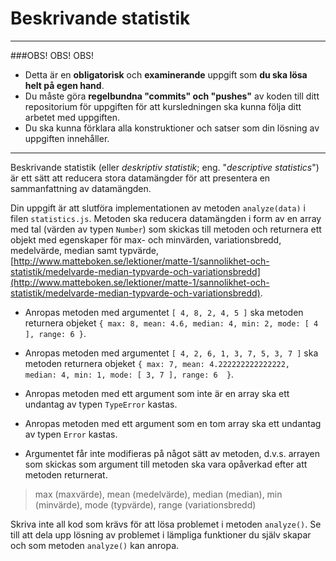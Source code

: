 # Beskrivande statistik

***
###OBS! OBS! OBS!
- Detta är en **obligatorisk** och **examinerande** uppgift som **du ska lösa helt på egen hand**.
- Du måste göra **regelbundna "commits" och "pushes"** av koden till ditt repositorium för uppgiften för att kursledningen ska kunna följa ditt arbetet med uppgiften.
- Du ska kunna förklara alla konstruktioner och satser som din lösning av uppgiften innehåller.  
***

Beskrivande statistik (eller *deskriptiv statistik*; eng. "*descriptive statistics*") är ett sätt att reducera stora datamängder för att presentera en sammanfattning av datamängden.

Din uppgift är att slutföra implementationen av metoden `analyze(data)` i filen `statistics.js`. Metoden ska reducera datamängden i form av en array med tal (värden av typen `Number`) som skickas till metoden och returnera ett objekt med egenskaper för max- och minvärden, variationsbredd, medelvärde, median samt typvärde, [http://www.matteboken.se/lektioner/matte-1/sannolikhet-och-statistik/medelvarde-median-typvarde-och-variationsbredd](http://www.matteboken.se/lektioner/matte-1/sannolikhet-och-statistik/medelvarde-median-typvarde-och-variationsbredd).

- Anropas metoden med argumentet `[ 4, 8, 2, 4, 5 ]` ska metoden returnera objeket  `{ max: 8, mean: 4.6, median: 4, min: 2, mode: [ 4 ], range: 6 }`.

- Anropas metoden med argumentet `[ 4, 2, 6, 1, 3, 7, 5, 3, 7 ]` ska metoden returnera objeket  `{ max: 7, mean: 4.222222222222222, median: 4, min: 1, mode: [ 3, 7 ], range: 6  }`.

- Anropas metoden med ett argument som inte är en array ska ett undantag av typen `TypeError` kastas. 

- Anropas metoden med ett argument som en tom array ska ett undantag av typen `Error` kastas.

- Argumentet får inte modifieras på något sätt av metoden, d.v.s. arrayen som skickas som argument till metoden ska vara opåverkad efter att metoden returnerat.  

> max (maxvärde), mean (medelvärde), median (median), min (minvärde), mode (typvärde), range (variationsbredd)

Skriva inte all kod som krävs för att lösa problemet i metoden `analyze()`. Se till att dela upp lösning av problemet i lämpliga funktioner du själv skapar och som metoden `analyze()` kan anropa.
